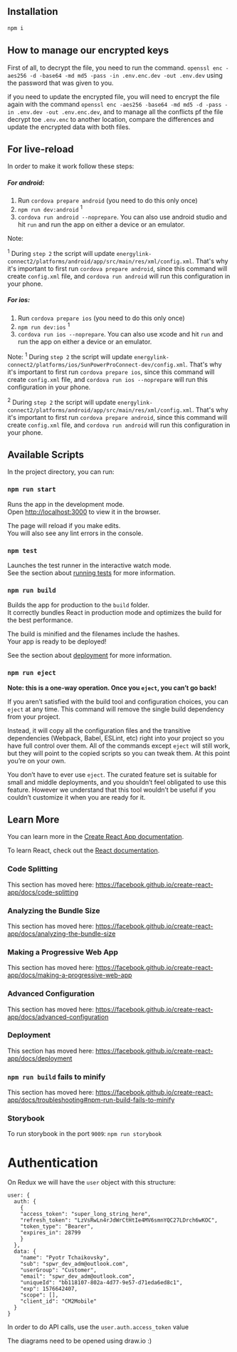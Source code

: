 ## Installation

```bash
npm i
```


## How to manage our encrypted keys

First of all, to decrypt the file, you need to run the command.
`openssl enc -aes256 -d -base64 -md md5 -pass -in .env.enc.dev -out .env.dev`
using the password that was given to you.

if you need to update the encrypted file, you will need to encrypt the file again with the command
`openssl enc -aes256 -base64 -md md5 -d -pass -in .env.dev -out .env.enc.dev`,
and to manage all the conflicts pf the file decrypt toe `.env.enc` to another location,
compare the differences and update the encrypted data with both files.

## For live-reload

In order to make it work follow these steps:

##### For android:
1) Run `cordova prepare android` (you need to do this only once)
2) `npm run dev:android` <sup>1</sup>
3) `cordova run android --noprepare`. You can also use android studio and hit `run` and run the app on either a device or an emulator.

Note:

 <sup>1</sup> During `step 2` the script will update `energylink-connect2/platforms/android/app/src/main/res/xml/config.xml`.
 That's why it's important to first run `cordova prepare android`, since this command will create `config.xml` file,
 and `cordova run android` will run this configuration in your phone.

##### For ios:
1) Run `cordova prepare ios` (you need to do this only once)
2) `npm run dev:ios` <sup>1</sup>
3) `cordova run ios --noprepare`. You can also use xcode and hit `run` and run the app on either a device or an emulator.

Note:
 <sup>1</sup> During `step 2` the script will update `energylink-connect2/platforms/ios/SunPowerProConnect-dev/config.xml`.
 That's why it's important to first run `cordova prepare ios`, since this command will create `config.xml` file,
 and `cordova run ios --noprepare` will run this configuration in your phone.


 <sup>2</sup> During `step 2` the script will update `energylink-connect2/platforms/android/app/src/main/res/xml/config.xml`.
 That's why it's important to first run `cordova prepare android`, since this command will create `config.xml` file,
 and `cordova run android` will run this configuration in your phone.

## Available Scripts

In the project directory, you can run:

### `npm run start`

Runs the app in the development mode.<br>
Open [http://localhost:3000](http://localhost:3000) to view it in the browser.

The page will reload if you make edits.<br>
You will also see any lint errors in the console.

### `npm test`

Launches the test runner in the interactive watch mode.<br>
See the section about [running tests](https://facebook.github.io/create-react-app/docs/running-tests) for more information.

### `npm run build`

Builds the app for production to the `build` folder.<br>
It correctly bundles React in production mode and optimizes the build for the best performance.

The build is minified and the filenames include the hashes.<br>
Your app is ready to be deployed!

See the section about [deployment](https://facebook.github.io/create-react-app/docs/deployment) for more information.

### `npm run eject`

**Note: this is a one-way operation. Once you `eject`, you can’t go back!**

If you aren’t satisfied with the build tool and configuration choices, you can `eject` at any time. This command will remove the single build dependency from your project.

Instead, it will copy all the configuration files and the transitive dependencies (Webpack, Babel, ESLint, etc) right into your project so you have full control over them. All of the commands except `eject` will still work, but they will point to the copied scripts so you can tweak them. At this point you’re on your own.

You don’t have to ever use `eject`. The curated feature set is suitable for small and middle deployments, and you shouldn’t feel obligated to use this feature. However we understand that this tool wouldn’t be useful if you couldn’t customize it when you are ready for it.

## Learn More

You can learn more in the [Create React App documentation](https://facebook.github.io/create-react-app/docs/getting-started).

To learn React, check out the [React documentation](https://reactjs.org/).

### Code Splitting

This section has moved here: https://facebook.github.io/create-react-app/docs/code-splitting

### Analyzing the Bundle Size

This section has moved here: https://facebook.github.io/create-react-app/docs/analyzing-the-bundle-size

### Making a Progressive Web App

This section has moved here: https://facebook.github.io/create-react-app/docs/making-a-progressive-web-app

### Advanced Configuration

This section has moved here: https://facebook.github.io/create-react-app/docs/advanced-configuration

### Deployment

This section has moved here: https://facebook.github.io/create-react-app/docs/deployment

### `npm run build` fails to minify

This section has moved here: https://facebook.github.io/create-react-app/docs/troubleshooting#npm-run-build-fails-to-minify

### Storybook

To run storybook in the port `9009`:
`npm run storybook`

# Authentication

On Redux we will have the `user` object with this structure:
```
user: {
  auth: {
    {
    "access_token": "super_long_string_here",
    "refresh_token": "LzVsRwLn4rJdWrCtHtIe4MV6smnYQC27LDrch6wKOC",
    "token_type": "Bearer",
    "expires_in": 28799
    }
  },
  data: {
    "name": "Pyotr Tchaikovsky",
    "sub": "spwr_dev_adm@outlook.com",
    "userGroup": "Customer",
    "email": "spwr_dev_adm@outlook.com",
    "uniqueId": "bb118107-802a-4d77-9e57-d71eda6ed8c1",
    "exp": 1576642407,
    "scope": [],
    "client_id": "CM2Mobile"
  }
}
```
In order to do API calls, use the `user.auth.access_token` value


The diagrams need to be opened using draw.io :)
